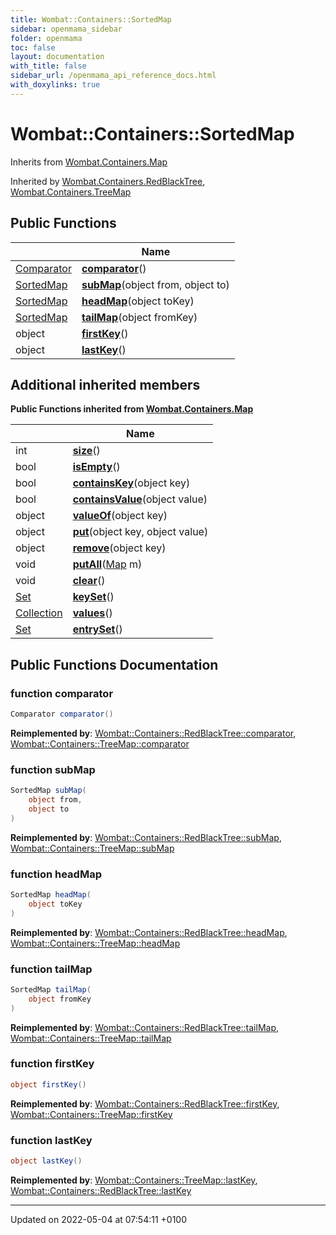 ```yaml
---
title: Wombat::Containers::SortedMap
sidebar: openmama_sidebar
folder: openmama
toc: false
layout: documentation
with_title: false
sidebar_url: /openmama_api_reference_docs.html
with_doxylinks: true
---
```


# Wombat::Containers::SortedMap





Inherits from [Wombat.Containers.Map](interfaceWombat_1_1Containers_1_1Map.html)

Inherited by [Wombat.Containers.RedBlackTree](classWombat_1_1Containers_1_1RedBlackTree.html), [Wombat.Containers.TreeMap](classWombat_1_1Containers_1_1TreeMap.html)

## Public Functions

|                | Name           |
| -------------- | -------------- |
| [Comparator](interfaceWombat_1_1Containers_1_1Comparator.html) | **[comparator](interfaceWombat_1_1Containers_1_1SortedMap.html#function-comparator)**() |
| [SortedMap](interfaceWombat_1_1Containers_1_1SortedMap.html) | **[subMap](interfaceWombat_1_1Containers_1_1SortedMap.html#function-submap)**(object from, object to) |
| [SortedMap](interfaceWombat_1_1Containers_1_1SortedMap.html) | **[headMap](interfaceWombat_1_1Containers_1_1SortedMap.html#function-headmap)**(object toKey) |
| [SortedMap](interfaceWombat_1_1Containers_1_1SortedMap.html) | **[tailMap](interfaceWombat_1_1Containers_1_1SortedMap.html#function-tailmap)**(object fromKey) |
| object | **[firstKey](interfaceWombat_1_1Containers_1_1SortedMap.html#function-firstkey)**() |
| object | **[lastKey](interfaceWombat_1_1Containers_1_1SortedMap.html#function-lastkey)**() |

## Additional inherited members

**Public Functions inherited from [Wombat.Containers.Map](interfaceWombat_1_1Containers_1_1Map.html)**

|                | Name           |
| -------------- | -------------- |
| int | **[size](interfaceWombat_1_1Containers_1_1Map.html#function-size)**() |
| bool | **[isEmpty](interfaceWombat_1_1Containers_1_1Map.html#function-isempty)**() |
| bool | **[containsKey](interfaceWombat_1_1Containers_1_1Map.html#function-containskey)**(object key) |
| bool | **[containsValue](interfaceWombat_1_1Containers_1_1Map.html#function-containsvalue)**(object value) |
| object | **[valueOf](interfaceWombat_1_1Containers_1_1Map.html#function-valueof)**(object key) |
| object | **[put](interfaceWombat_1_1Containers_1_1Map.html#function-put)**(object key, object value) |
| object | **[remove](interfaceWombat_1_1Containers_1_1Map.html#function-remove)**(object key) |
| void | **[putAll](interfaceWombat_1_1Containers_1_1Map.html#function-putall)**([Map](interfaceWombat_1_1Containers_1_1Map.html) m) |
| void | **[clear](interfaceWombat_1_1Containers_1_1Map.html#function-clear)**() |
| [Set](interfaceWombat_1_1Containers_1_1Set.html) | **[keySet](interfaceWombat_1_1Containers_1_1Map.html#function-keyset)**() |
| [Collection](interfaceWombat_1_1Containers_1_1Collection.html) | **[values](interfaceWombat_1_1Containers_1_1Map.html#function-values)**() |
| [Set](interfaceWombat_1_1Containers_1_1Set.html) | **[entrySet](interfaceWombat_1_1Containers_1_1Map.html#function-entryset)**() |


## Public Functions Documentation

### function comparator

```csharp
Comparator comparator()
```


**Reimplemented by**: [Wombat::Containers::RedBlackTree::comparator](classWombat_1_1Containers_1_1RedBlackTree.html#function-comparator), [Wombat::Containers::TreeMap::comparator](classWombat_1_1Containers_1_1TreeMap.html#function-comparator)


### function subMap

```csharp
SortedMap subMap(
    object from,
    object to
)
```


**Reimplemented by**: [Wombat::Containers::RedBlackTree::subMap](classWombat_1_1Containers_1_1RedBlackTree.html#function-submap), [Wombat::Containers::TreeMap::subMap](classWombat_1_1Containers_1_1TreeMap.html#function-submap)


### function headMap

```csharp
SortedMap headMap(
    object toKey
)
```


**Reimplemented by**: [Wombat::Containers::RedBlackTree::headMap](classWombat_1_1Containers_1_1RedBlackTree.html#function-headmap), [Wombat::Containers::TreeMap::headMap](classWombat_1_1Containers_1_1TreeMap.html#function-headmap)


### function tailMap

```csharp
SortedMap tailMap(
    object fromKey
)
```


**Reimplemented by**: [Wombat::Containers::RedBlackTree::tailMap](classWombat_1_1Containers_1_1RedBlackTree.html#function-tailmap), [Wombat::Containers::TreeMap::tailMap](classWombat_1_1Containers_1_1TreeMap.html#function-tailmap)


### function firstKey

```csharp
object firstKey()
```


**Reimplemented by**: [Wombat::Containers::RedBlackTree::firstKey](classWombat_1_1Containers_1_1RedBlackTree.html#function-firstkey), [Wombat::Containers::TreeMap::firstKey](classWombat_1_1Containers_1_1TreeMap.html#function-firstkey)


### function lastKey

```csharp
object lastKey()
```


**Reimplemented by**: [Wombat::Containers::TreeMap::lastKey](classWombat_1_1Containers_1_1TreeMap.html#function-lastkey), [Wombat::Containers::RedBlackTree::lastKey](classWombat_1_1Containers_1_1RedBlackTree.html#function-lastkey)


-------------------------------

Updated on 2022-05-04 at 07:54:11 +0100